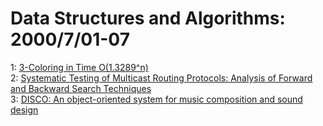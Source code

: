 # Data Structures and Algorithms: 2000/7/01-07  
1: [3-Coloring in Time O(1.3289^n)](https://doi.org/10.48550/arXiv.cs/0006046)  
2: [Systematic Testing of Multicast Routing Protocols: Analysis of Forward  and Backward Search Techniques](https://doi.org/10.48550/arXiv.cs/0007005)  
3: [DISCO: An object-oriented system for music composition and sound design](https://doi.org/10.48550/arXiv.cs/0007006)  